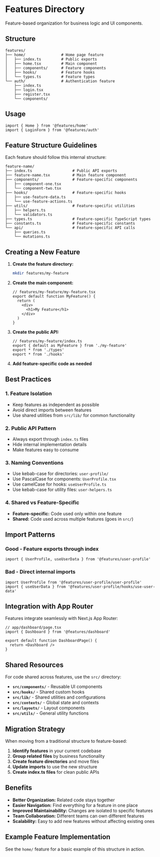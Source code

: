 # Features Directory

Feature-based organization for business logic and UI components.

## Structure

```
features/
├── home/                # Home page feature
│   ├── index.ts         # Public exports
│   ├── home.tsx         # Main component
│   ├── components/      # Feature components
│   ├── hooks/           # Feature hooks
│   └── types.ts         # Feature types
└── auth/                # Authentication feature
    ├── index.ts
    ├── login.tsx
    ├── register.tsx
    └── components/
```

## Usage

```tsx
import { Home } from '@features/home'
import { LoginForm } from '@features/auth'
```

## Feature Structure Guidelines

Each feature should follow this internal structure:

```
feature-name/
├── index.ts                  # Public API exports
├── feature-name.tsx          # Main feature component
├── components/               # Feature-specific components
│   ├── component-one.tsx
│   └── component-two.tsx
├── hooks/                    # Feature-specific hooks
│   ├── use-feature-data.ts
│   └── use-feature-actions.ts
├── utils/                    # Feature-specific utilities
│   ├── helpers.ts
│   └── validators.ts
├── types.ts                  # Feature-specific TypeScript types
├── constants.ts              # Feature-specific constants
└── api/                      # Feature-specific API calls
    ├── queries.ts
    └── mutations.ts
```

## Creating a New Feature

1. **Create the feature directory:**

   ```bash
   mkdir features/my-feature
   ```

2. **Create the main component:**

   ```tsx
   // features/my-feature/my-feature.tsx
   export default function MyFeature() {
     return (
       <div>
         <h1>My Feature</h1>
       </div>
     )
   }
   ```

3. **Create the public API:**

   ```tsx
   // features/my-feature/index.ts
   export { default as MyFeature } from './my-feature'
   export * from './types'
   export * from './hooks'
   ```

4. **Add feature-specific code as needed**

## Best Practices

### 1. Feature Isolation

- Keep features as independent as possible
- Avoid direct imports between features
- Use shared utilities from `src/lib/` for common functionality

### 2. Public API Pattern

- Always export through `index.ts` files
- Hide internal implementation details
- Make features easy to consume

### 3. Naming Conventions

- Use kebab-case for directories: `user-profile/`
- Use PascalCase for components: `UserProfile.tsx`
- Use camelCase for hooks: `useUserProfile.ts`
- Use kebab-case for utility files: `user-helpers.ts`

### 4. Shared vs Feature-Specific

- **Feature-specific:** Code used only within one feature
- **Shared:** Code used across multiple features (goes in `src/`)

## Import Patterns

### Good - Feature exports through index

```tsx
import { UserProfile, useUserData } from '@features/user-profile'
```

### Bad - Direct internal imports

```tsx
import UserProfile from '@features/user-profile/user-profile'
import { useUserData } from '@features/user-profile/hooks/use-user-data'
```

## Integration with App Router

Features integrate seamlessly with Next.js App Router:

```tsx
// app/dashboard/page.tsx
import { Dashboard } from '@features/dashboard'

export default function DashboardPage() {
  return <Dashboard />
}
```

## Shared Resources

For code shared across features, use the `src/` directory:

- **`src/components/`** - Reusable UI components
- **`src/hooks/`** - Shared custom hooks
- **`src/lib/`** - Shared utilities and configurations
- **`src/contexts/`** - Global state and contexts
- **`src/layouts/`** - Layout components
- **`src/utils/`** - General utility functions

## Migration Strategy

When moving from a traditional structure to feature-based:

1. **Identify features** in your current codebase
2. **Group related files** by business functionality
3. **Create feature directories** and move files
4. **Update imports** to use the new structure
5. **Create index.ts files** for clean public APIs

## Benefits

- **Better Organization:** Related code stays together
- **Easier Navigation:** Find everything for a feature in one place
- **Improved Maintainability:** Changes are isolated to specific features
- **Team Collaboration:** Different teams can own different features
- **Scalability:** Easy to add new features without affecting existing ones

## Example Feature Implementation

See the `home/` feature for a basic example of this structure in action.
